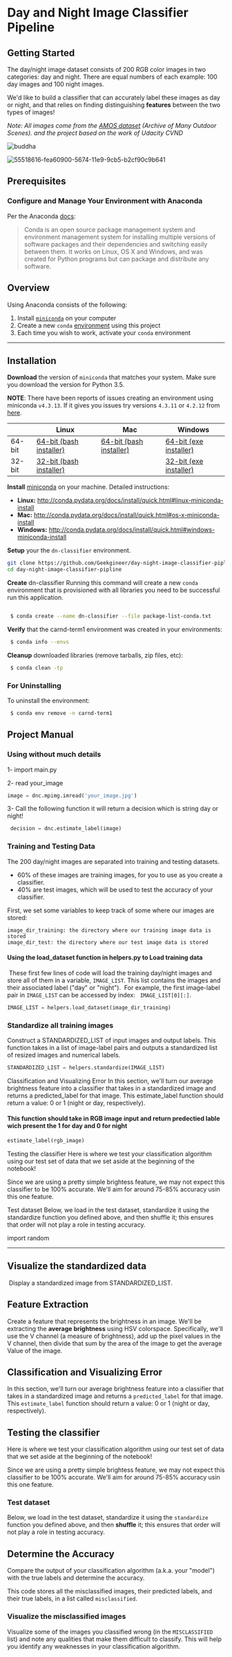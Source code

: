 
# Day and Night Image Classifier Pipeline

## Getting Started
The day/night image dataset consists of 200 RGB color images in two categories: day and night. There are equal numbers of each example: 100 day images and 100 night images.

We'd like to build a classifier that can accurately label these images as day or night, and that relies on finding distinguishing **features** between the two types of images!

*Note: All images come from the [AMOS dataset](http://cs.uky.edu/~jacobs/datasets/amos/) (Archive of Many Outdoor Scenes). and the project based on the work of Udacity CVND*

![buddha](https://user-images.githubusercontent.com/16764177/55517982-95bd9180-5672-11e9-9297-38a1ceefd650.jpg)

![55518616-fea60900-5674-11e9-9cb5-b2cf90c9b641](https://user-images.githubusercontent.com/16764177/55518871-f26e7b80-5675-11e9-8a6f-1490d4a8692b.png)

## Prerequisites

### Configure and Manage Your Environment with Anaconda

Per the Anaconda [docs](http://conda.pydata.org/docs):

> Conda is an open source package management system and environment management system 
for installing multiple versions of software packages and their dependencies and 
switching easily between them. It works on Linux, OS X and Windows, and was created 
for Python programs but can package and distribute any software.

## Overview
Using Anaconda consists of the following:

1. Install [`miniconda`](http://conda.pydata.org/miniconda.html) on your computer
2. Create a new `conda` [environment](http://conda.pydata.org/docs/using/envs.html) using this project
3. Each time you wish to work, activate your `conda` environment

---

## Installation

**Download** the version of `miniconda` that matches your system. Make sure you download the version for Python 3.5.

**NOTE**: There have been reports of issues creating an environment using miniconda `v4.3.13`. If it gives you issues try versions `4.3.11` or `4.2.12` from [here](https://repo.continuum.io/miniconda/).

|        | Linux | Mac | Windows | 
|--------|-------|-----|---------|
| 64-bit | [64-bit (bash installer)][lin64] | [64-bit (bash installer)][mac64] | [64-bit (exe installer)][win64]
| 32-bit | [32-bit (bash installer)][lin32] |  | [32-bit (exe installer)][win32]

[win64]: https://repo.continuum.io/miniconda/Miniconda3-latest-Windows-x86_64.exe
[win32]: https://repo.continuum.io/miniconda/Miniconda3-latest-Windows-x86.exe
[mac64]: https://repo.continuum.io/miniconda/Miniconda3-latest-MacOSX-x86_64.sh
[lin64]: https://repo.continuum.io/miniconda/Miniconda3-latest-Linux-x86_64.sh
[lin32]: https://repo.continuum.io/miniconda/Miniconda3-latest-Linux-x86.sh

**Install** [miniconda](http://conda.pydata.org/miniconda.html) on your machine. Detailed instructions:

- **Linux:** http://conda.pydata.org/docs/install/quick.html#linux-miniconda-install
- **Mac:** http://conda.pydata.org/docs/install/quick.html#os-x-miniconda-install
- **Windows:** http://conda.pydata.org/docs/install/quick.html#windows-miniconda-install

**Setup** your the `dn-classifier` environment. 

```sh
git clone https://github.com/Geekgineer/day-night-image-classifier-pipline.git
cd day-night-image-classifier-pipline
```


**Create** dn-classifier  Running this command will create a new `conda` environment that is provisioned with all libraries you need to be successful run this application.
```sh

 $ conda create --name dn-classifier --file package-list-conda.txt
```
**Verify** that the carnd-term1 environment was created in your environments:

```sh
 $ conda info --envs
```

**Cleanup** downloaded libraries (remove tarballs, zip files, etc):

```sh
 $ conda clean -tp
```

### For Uninstalling 

To uninstall the environment:

```sh
 $ conda env remove -n carnd-term1
```

## Project Manual 

### Using without much details  

1- import main.py

2- read your_image 
```py
image = dnc.mpimg.imread('your_image.jpg')
```
3- Call the following function it will return a decision which is string day or night!

```py
 decision = dnc.estimate_label(image)
```

### Training and Testing Data
The 200 day/night images are separated into training and testing datasets. 

* 60% of these images are training images, for you to use as you create a classifier.
* 40% are test images, which will be used to test the accuracy of your classifier.

First, we set some variables to keep track of some where our images are stored:

    image_dir_training: the directory where our training image data is stored
    image_dir_test: the directory where our test image data is stored

#### Using the load_dataset function in helpers.py to Load training data
​
These first few lines of code will load the training day/night images and store all of them in a variable, `IMAGE_LIST`. This list contains the images and their associated label ("day" or "night"). 
​
For example, the first image-label pair in `IMAGE_LIST` can be accessed by index: 
``` IMAGE_LIST[0][:]```.
​
```py
IMAGE_LIST = helpers.load_dataset(image_dir_training)
```

### Standardize all training images
Construct a STANDARDIZED_LIST of input images and output labels.
This function takes in a list of image-label pairs and outputs a standardized list of resized images and numerical labels.
```py
STANDARDIZED_LIST = helpers.standardize(IMAGE_LIST)
```



Classification and Visualizing Error
In this section, we'll turn our average brightness feature into a classifier that takes in a standardized image and returns a predicted_label for that image. This estimate_label function should return a value: 0 or 1 (night or day, respectively).

    
#### This function should take in RGB image input and return predectied lable wich present the 1 for day and 0 for night

```py
estimate_label(rgb_image) 
```

Testing the classifier
Here is where we test your classification algorithm using our test set of data that we set aside at the beginning of the notebook!

Since we are using a pretty simple brightess feature, we may not expect this classifier to be 100% accurate. We'll aim for around 75-85% accuracy usin this one feature.

Test dataset
Below, we load in the test dataset, standardize it using the standardize function you defined above, and then shuffle it; this ensures that order will not play a role in testing accuracy.

import random

---


## Visualize the standardized data
​
Display a standardized image from STANDARDIZED_LIST.

## Feature Extraction

Create a feature that represents the brightness in an image. We'll be extracting the **average brightness** using HSV colorspace. Specifically, we'll use the V channel (a measure of brightness), add up the pixel values in the V channel, then divide that sum by the area of the image to get the average Value of the image.

## Classification and Visualizing Error

In this section, we'll turn our average brightness feature into a classifier that takes in a standardized image and returns a `predicted_label` for that image. This `estimate_label` function should return a value: 0 or 1 (night or day, respectively).

## Testing the classifier

Here is where we test your classification algorithm using our test set of data that we set aside at the beginning of the notebook!

Since we are using a pretty simple brightess feature, we may not expect this classifier to be 100% accurate. We'll aim for around 75-85% accuracy usin this one feature.


### Test dataset

Below, we load in the test dataset, standardize it using the `standardize` function you defined above, and then **shuffle** it; this ensures that order will not play a role in testing accuracy.

## Determine the Accuracy

Compare the output of your classification algorithm (a.k.a. your "model") with the true labels and determine the accuracy.

This code stores all the misclassified images, their predicted labels, and their true labels, in a list called `misclassified`.

### Visualize the misclassified images

Visualize some of the images you classified wrong (in the `MISCLASSIFIED` list) and note any qualities that make them difficult to classify. This will help you identify any weaknesses in your classification algorithm.
